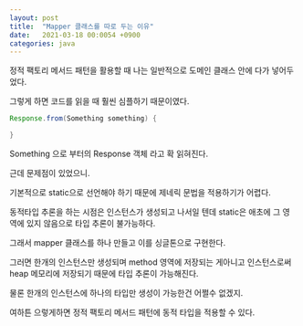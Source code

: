 ```yaml
---
layout: post
title:  "Mapper 클래스를 따로 두는 이유"
date:   2021-03-18 00:0054 +0900
categories: java
---
```


정적  팩토리 메서드 패턴을 활용할 때 나는 일반적으로 도메인 클래스 안에 다가 넣어두었다.

그렇게 하면 코드를 읽을 때 훨씬 심플하기 때문이였다.

```java
Response.from(Something something) {

}
```

Something 으로 부터의 Response 객체 라고 확 읽혀진다.

근데 문제점이 있었으니.

기본적으로 static으로 선언해야 하기 때문에 제네릭 문법을 적용하기가 어렵다.

동적타입 추론을 하는 시점은 인스턴스가 생성되고 나서일 텐데 static은 애초에 그 영역에 있지 않음으로 타입 추론이 불가능하다.

그래서 mapper 클래스를 하나 만들고 이를 싱글톤으로 구현한다.

그러면 한개의 인스턴스만 생성되며 method 영역에 저장되는 게아니고 인스턴스로써 heap 메모리에 저장되기 때문에 타입 추론이 가능해진다.

물론 한개의 인스턴스에 하나의 타입만 생성이 가능한건 어쩔수 없겠지.

여하튼 으렇게하면 정적 팩토리 메서드 패턴에 동적 타입을 적용할 수 있다.